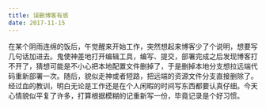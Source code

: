 ```yaml
---
title: 误删博客有感
date: 2017-11-15
---
```

在某个阴雨连绵的饭后，午觉醒来开始工作，突然想起来博客少了个说明，想要写几句话加进去。鬼使神差地打开编辑工具，编写、提交，部署完成之后发现博客打不开了，猜想可能是不小心把本地配置文件删掉了，于是删掉本地分支想拉远端代码重新部署一次。随后，貌似走神或者短路，把远端的资源文件分支直接删除了。经过血的教训，明白无论是工作还是在个人闲暇的时间写东西都要认真仔细。今天心情貌似平复了许多，打算根据模糊的记重新写一份，毕竟记录是个好习惯。

